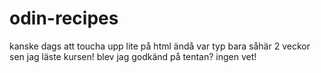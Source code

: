 # odin-recipes
kanske dags att toucha upp lite på html ändå var typ bara såhär 2 veckor sen jag läste kursen! blev jag godkänd på tentan? ingen vet! 